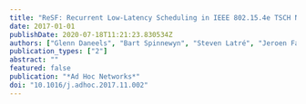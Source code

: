 ```yaml
---
title: "ReSF: Recurrent Low-Latency Scheduling in IEEE 802.15.4e TSCH Networks"
date: 2017-01-01
publishDate: 2020-07-18T11:21:23.830534Z
authors: ["Glenn Daneels", "Bart Spinnewyn", "Steven Latré", "Jeroen Famaey"]
publication_types: ["2"]
abstract: ""
featured: false
publication: "*Ad Hoc Networks*"
doi: "10.1016/j.adhoc.2017.11.002"
---
```


